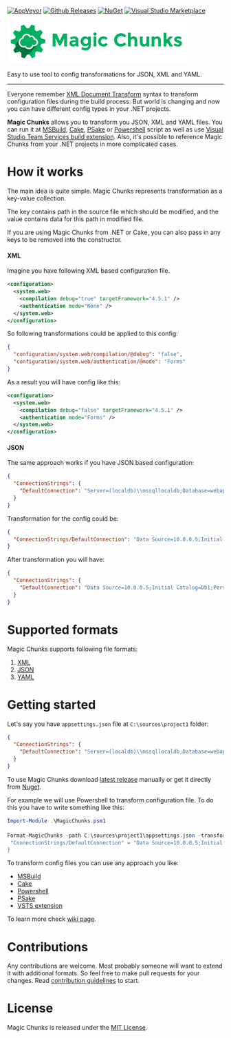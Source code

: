 [![AppVeyor](https://img.shields.io/appveyor/ci/sergeyzwezdin/magic-chunks/master.svg?maxAge=2592000)](https://ci.appveyor.com/project/sergeyzwezdin/magic-chunks) [![Github Releases](https://img.shields.io/github/downloads/sergeyzwezdin/magic-chunks/total.svg?maxAge=2592000)](https://github.com/sergeyzwezdin/magic-chunks/releases) [![NuGet](https://img.shields.io/nuget/v/MagicChunks.svg?maxAge=2592000)](https://www.nuget.org/packages/MagicChunks/) [![Visual Studio Marketplace](https://img.shields.io/badge/VS%20Marketplace-1.3.1-yellowgreen.svg)](https://marketplace.visualstudio.com/items?itemName=sergeyzwezdin.magic-chunks)

![Magic Chunks](assets/title.png)

Easy to use tool to config transformations for JSON, XML and YAML.

---

Everyone remember [XML Document Transform](https://msdn.microsoft.com/en-us/library/dd465326.aspx) syntax to transform configuration files during the build process. But world is changing and now you can have different config types in your .NET projects.

**Magic Chunks** allows you to transform you JSON, XML and YAML files. You can run it at [MSBuild](https://github.com/sergeyzwezdin/magic-chunks/wiki/MSBuild), [Cake](https://github.com/sergeyzwezdin/magic-chunks/wiki/Cake), [PSake](https://github.com/sergeyzwezdin/magic-chunks/wiki/PSake) or [Powershell](https://github.com/sergeyzwezdin/magic-chunks/wiki/Powershell) script as well as use [Visual Studio Team Services build extension](https://github.com/sergeyzwezdin/magic-chunks/wiki/Visual-Studio-Team-System-extension). Also, it's possible to reference Magic Chunks from your .NET projects in more complicated cases.

# How it works

The main idea is quite simple. Magic Chunks represents transformation as a key-value collection.

The key contains path in the source file which should be modified, and the value contains data for this path in modified file.

If you are using Magic Chunks from .NET or Cake, you can also pass in any keys to be removed into the constructor.

#### XML

Imagine you have following XML based configuration file.

```xml
<configuration>
  <system.web>
    <compilation debug="true" targetFramework="4.5.1" />
    <authentication mode="None" />
  </system.web>
</configuration>
```

So following transformations could be applied to this config:

```json
{
  "configuration/system.web/compilation/@debug": "false",
  "configuration/system.web/authentication/@mode": "Forms"
}
```

As a result you will have config like this:

```xml
<configuration>
  <system.web>
    <compilation debug="false" targetFramework="4.5.1" />
    <authentication mode="Forms" />
  </system.web>
</configuration>
```

#### JSON

The same approach works if you have JSON based configuration:

```json
{
  "ConnectionStrings": {
    "DefaultConnection": "Server=(localdb)\\mssqllocaldb;Database=webapp"
  }
}
```

Transformation for the config could be:

```json
{
  "ConnectionStrings/DefaultConnection": "Data Source=10.0.0.5;Initial Catalog=Db1;Persist Security Info=True"
}
```

After transformation you will have:

```json
{
  "ConnectionStrings": {
    "DefaultConnection": "Data Source=10.0.0.5;Initial Catalog=Db1;Persist Security Info=True"
  }
}
```

# Supported formats

Magic Chunks supports following file formats:

1. [XML](https://github.com/sergeyzwezdin/magic-chunks/wiki/XML)
2. [JSON](https://github.com/sergeyzwezdin/magic-chunks/wiki/JSON)
3. [YAML](https://github.com/sergeyzwezdin/magic-chunks/wiki/YAML)

# Getting started

Let's say you have `appsettings.json` file at `C:\sources\project1` folder:

```json
{
  "ConnectionStrings": {
    "DefaultConnection": "Server=(localdb)\\mssqllocaldb;Database=webapp"
  }
}
```

To use Magic Chunks download [latest release](https://github.com/sergeyzwezdin/magic-chunks/releases) manually or get it directly from [Nuget](http://nuget.org).

For example we will use Powershell to transform configuration file. To do this you have to write something like this: 

```powershell
Import-Module .\MagicChunks.psm1

Format-MagicChunks -path C:\sources\project1\appsettings.json -transformations @{
 "ConnectionStrings/DefaultConnection" = "Data Source=10.0.0.5;Initial Catalog=Db1;Persist Security Info=True"
}
```

To transform config files you can use any approach you like:

 - [MSBuild](https://github.com/sergeyzwezdin/magic-chunks/wiki/MSBuild)
 - [Cake](https://github.com/sergeyzwezdin/magic-chunks/wiki/Cake)
 - [Powershell](https://github.com/sergeyzwezdin/magic-chunks/wiki/Powershell)
 - [PSake](https://github.com/sergeyzwezdin/magic-chunks/wiki/PSake)
 - [VSTS extension](https://github.com/sergeyzwezdin/magic-chunks/wiki/Visual-Studio-Team-System-extension)

To learn more check [wiki page](https://github.com/sergeyzwezdin/magic-chunks/wiki).

# Contributions

Any contributions are welcome. Most probably someone will want to extend it with additional formats. So feel free to make pull requests for your changes. Read [contribution guidelines](https://github.com/sergeyzwezdin/magic-chunks/wiki/Contribution-guidelines) to start.

# License

Magic Chunks is released under the [MIT License](https://github.com/sergeyzwezdin/magic-chunks/blob/master/LICENSE).